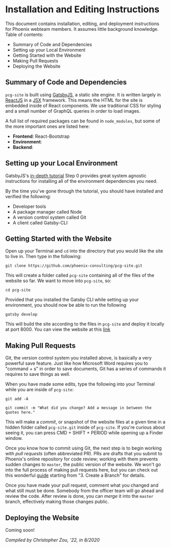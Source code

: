 # Installation and Editing Instructions

This document contains installation, editing, and deployment instructions for Phoenix webteam members. It assumes little background knowledge. Table of contents: 
- Summary of Code and Dependencies
- Setting up your Local Environment
- Getting Started with the Website
- Making Pull Requests
- Deploying the Website

## Summary of Code and Dependencies

`pcg-site` is built using [GatsbyJS](https://www.gatsbyjs.com/), a static site engine. It is written largely in [ReactJS](https://reactjs.org/) in a [JSX](https://reactjs.org/docs/introducing-jsx.html) framework. This means the HTML for the site is embedded inside of React components. We use traditional CSS for styling and a small number of GraphQL queries in order to load images. 

A full list of required packages can be found in `node_modules`, but some of the more important ones are listed here: 
- **Frontend**: React-Bootstrap
- **Environment**: 
- **Backend**:

## Setting up your Local Environment
GatsbyJS's [in-depth tutorial](https://www.gatsbyjs.com/tutorial/part-zero/) Step 0 provides great system agnostic instructions for installing all of the environment dependencies you need. 

By the time you've gone through the tutorial, you should have installed and verified the following: 
- Developer tools
- A package manager called Node
- A version control system called Git
- A client called Gatsby-CLI

## Getting Started with the Website
Open up your Terminal and `cd` into the directory that you would like the site to live in. Then type in the following: 
```
git clone https://github.com/phoenix-consulting/pcg-site.git
```
This will create a folder called `pcg-site` containing all of the files of the website so far. We want to move into `pcg-site`, so: 
```
cd pcg-site
```
Provided that you installed the Gatsby CLI while setting up your environment, you should now be able to run the following
```
gatsby develop
```
This will build the site according to the files in `pcg-site` and deploy it locally at port 8000. You can view the website at this [link](http://localhost:8000/)

## Making Pull Requests
Git, the version control system you installed above, is basically a very powerful save feature. Just like how Microsoft Word requires you to "command + s" in order to save documents, Git has a series of commands it requires to save things as well. 

When you have made some edits, type the following into your Terminal while you are inside of `pcg-site`: 
```
git add -A
```
```
git commit -m "What did you change? Add a message in between the quotes here."
```
This will make a *commit*, or snapshot of the website files at a given time in a hidden folder called `pcg-site.git` inside of `pcg-site`. If you're curious about seeing it, you can press CMD + SHIFT + PERIOD while opening up a Finder window. 

Once you know how to commit using Git, the next step is to begin working with *pull requests* (often abbreviated PR). PRs are drafts that you submit to Phoenix's online repository for code review; working with them prevents sudden changes to `master`, the public version of the website. We won't go into the full process of making pull requests here, but you can check out this wonderful [guide](https://www.freecodecamp.org/news/how-to-make-your-first-pull-request-on-github-3/) starting from "3. Create a Branch" for details. 

Once you have made your pull request, comment what you changed and what still must be done. Somebody from the officer team will go ahead and review the code. After review is done, you can *merge* it into the `master` branch, effectively making those changes public.

## Deploying the Website
Coming soon!

*Compiled by Christopher Zou, '22, in 8/2020*






